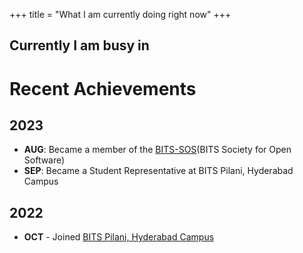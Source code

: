 +++
title = "What I am currently doing right now"
+++

## Currently I am busy in

<div id="statuscafe"><div id="statuscafe-username"></div><div id="statuscafe-content"></div></div><script src="https://status.cafe/current-status.js?name=uwuboi" defer></script>

# Recent Achievements

## 2023

- **AUG**: Became a member of the [BITS-SOS](https://bits-sos.github.io/)(BITS Society for Open Software)
- **SEP**: Became a Student Representative at BITS Pilani, Hyderabad Campus

## 2022

- **OCT** - Joined [BITS Pilani, Hyderabad Campus](https://www.bits-pilani.ac.in/hyderabad/)
